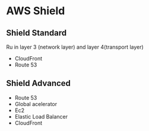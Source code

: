 # AWS Shield

## Shield Standard
Ru in layer 3 (network layer) and layer 4(transport layer)
* CloudFront
* Route 53

## Shield Advanced

* Route 53
* Global acelerator
* Ec2
* Elastic Load Balancer
* CloudFront
